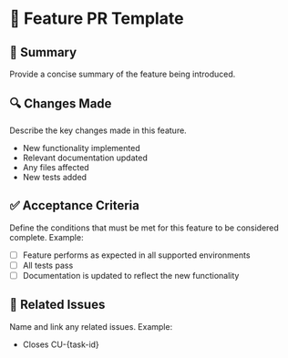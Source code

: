# 🚀 Feature PR Template

## 📌 Summary

Provide a concise summary of the feature being introduced.

## 🔍 Changes Made

Describe the key changes made in this feature.

- New functionality implemented  
- Relevant documentation updated  
- Any files affected
- New tests added

## ✅ Acceptance Criteria

Define the conditions that must be met for this feature to be considered complete. Example:

- [ ] Feature performs as expected in all supported environments
- [ ] All tests pass
- [ ] Documentation is updated to reflect the new functionality

## 🔗 Related Issues

Name and link any related issues. Example:

- Closes CU-{task-id}

